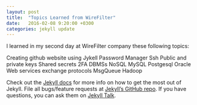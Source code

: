 ```yaml
---
layout: post
title:  "Topics Learned from WireFilter"
date:   2016-02-08 9:20:00 +0300
categories: jekyll update
---
```


I learned in my second day at WireFilter company these following topics:

 Creating github website using Jykell
 Password Manager
 Ssh
 Public and private keys
 Shared secrets
 2FA
 DBMSs
 NoSQL
 MySQL
 Postgesql
 Oracle
 Web services exchange protocols
 MsgQueue
 Hadoop

Check out the [Jekyll docs][jekyll-docs] for more info on how to get the most out of Jekyll. File all bugs/feature requests at [Jekyll’s GitHub repo][jekyll-gh]. If you have questions, you can ask them on [Jekyll Talk][jekyll-talk].

[jekyll-docs]: http://jekyllrb.com/docs/home
[jekyll-gh]:   https://github.com/jekyll/jekyll
[jekyll-talk]: https://talk.jekyllrb.com/
